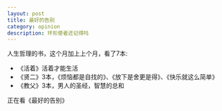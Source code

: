 ```yaml
---
layout: post
title: 最好的告别
category: opinion
description: 环形使者还记得吗
---
```


人生哲理的书，这个月加上上个月，看了7本:

* 《活着》活着才能生活
* 《贤二》3本，《烦恼都是自找的》、《放下是舍更是得》、《快乐就这么简单》
* 《教父》3本，男人的圣经，智慧的总和

正在看《最好的告别》
